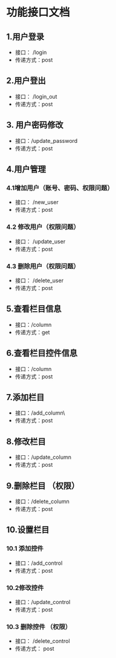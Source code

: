 # 功能接口文档

## 1.用户登录

* 接口： /login
* 传递方式：post


## 2.用户登出

* 接口： /login_out
* 传递方式：post

## 3. 用户密码修改

* 接口：/update_password
* 传递方式：post

## 4.用户管理

### 4.1增加用户（账号、密码、权限问题）

* 接口： /new_user
* 传递方式：post

### 4.2 修改用户（权限问题）

* 接口： /update_user
* 传递方式：post

### 4.3 删除用户（权限问题）

* 接口： /delete_user
* 传递方式：post

## 5.查看栏目信息

* 接口：/column
* 传递方式：get

## 6.查看栏目控件信息

* 接口：/column
* 传递方式：post

## 7.添加栏目

* 接口：/add_column\
* 传递方式：post



## 8.修改栏目

* 接口：/update_column
* 传递方式：post

## 9.删除栏目 （权限）

* 接口：/delete_column
* 传递方式：post

## 10.设置栏目

### 10.1 添加控件

* 接口：/add_control
* 传递方式：post

### 10.2修改控件 

* 接口：/update_control
* 传递方式：post

### 10.3 删除控件 （权限）

* 接口： /delete_control
* 传递方式： post





